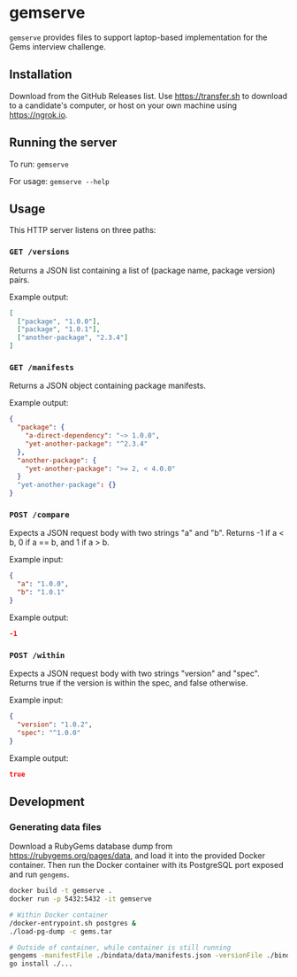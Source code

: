# gemserve

`gemserve` provides files to support laptop-based implementation for the Gems interview challenge.

## Installation

Download from the GitHub Releases list. Use https://transfer.sh to download to a candidate's computer, or host on your own machine using https://ngrok.io.

## Running the server

To run: `gemserve`

For usage: `gemserve --help`

## Usage

This HTTP server listens on three paths:

### `GET /versions`

Returns a JSON list containing a list of (package name, package version) pairs.

Example output:

```json
[
  ["package", "1.0.0"],
  ["package", "1.0.1"],
  ["another-package", "2.3.4"]
]
```

### `GET /manifests`

Returns a JSON object containing package manifests.

Example output:

```json
{
  "package": {
    "a-direct-dependency": "~> 1.0.0",
    "yet-another-package": "^2.3.4"
  },
  "another-package": {
    "yet-another-package": ">= 2, < 4.0.0"
  }
  "yet-another-package": {}
}
```

### `POST /compare`

Expects a JSON request body with two strings "a" and "b".
Returns -1 if a < b, 0 if a == b, and 1 if a > b.

Example input:

```json
{
  "a": "1.0.0",
  "b": "1.0.1"
}
```

Example output:

```json
-1
```

### `POST /within`

Expects a JSON request body with two strings "version" and "spec". Returns
true if the version is within the spec, and false otherwise.

Example input:

```json
{
  "version": "1.0.2",
  "spec": "^1.0.0"
}
```

Example output:

```json
true
```

## Development

### Generating data files

Download a RubyGems database dump from https://rubygems.org/pages/data, and load
it into the provided Docker container. Then run the Docker container with its
PostgreSQL port exposed and run `gengems`.

```bash
docker build -t gemserve .
docker run -p 5432:5432 -it gemserve

# Within Docker container
/docker-entrypoint.sh postgres &
./load-pg-dump -c gems.tar

# Outside of container, while container is still running
gengems -manifestFile ./bindata/data/manifests.json -versionFile ./bindata/data/versions.json > gengems.log
go install ./...
```